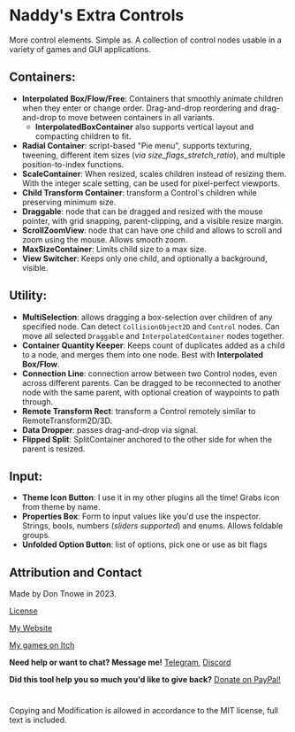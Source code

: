 # Naddy's Extra Controls

More control elements. Simple as.
A collection of control nodes usable in a variety of games and GUI applications.

## Containers:

- **Interpolated Box/Flow/Free**: Containers that smoothly animate children when they enter or change order. Drag-and-drop reordering and drag-and-drop to move between containers in all variants.
	- **InterpolatedBoxContainer** also supports vertical layout and compacting children to fit.
- **Radial Container**: script-based "Pie menu", supports texturing, tweening, different item sizes (*via size_flags_stretch_ratio*), and multiple position-to-index functions.
- **ScaleContainer**: When resized, scales children instead of resizing them. With the integer scale setting, can be used for pixel-perfect viewports.
- **Child Transform Container**: transform a Control's children while preserving minimum size.
- **Draggable**: node that can be dragged and resized with the mouse pointer, with grid snapping, parent-clipping, and a visible resize margin.
- **ScrollZoomView**: node that can have one child and allows to scroll and zoom using the mouse. Allows smooth zoom.
- **MaxSizeContainer**: Limits child size to a max size.
- **View Switcher**: Keeps only one child, and optionally a background, visible.

## Utility:

- **MultiSelection**: allows dragging a box-selection over children of any specified node. Can detect `CollisionObject2D` and `Control` nodes. Can move all selected `Draggable` and `InterpolatedContainer` nodes together.
- **Container Quantity Keeper**: Keeps count of duplicates added as a child to a node, and merges them into one node. Best with **Interpolated Box/Flow**.
- **Connection Line**: connection arrow between two Control nodes, even across different parents. Can be dragged to be reconnected to another node with the same parent, with optional creation of waypoints to path through.
- **Remote Transform Rect**: transform a Control remotely similar to RemoteTransform2D/3D.
- **Data Dropper**: passes drag-and-drop via signal.
- **Flipped Split**: SplitContainer anchored to the other side for when the parent is resized.

## Input:

- **Theme Icon Button**: I use it in my other plugins all the time! Grabs icon from theme by name.
- **Properties Box**: Form to input values like you'd use the inspector. Strings, bools, numbers (*sliders supported*) and enums. Allows foldable groups.
- **Unfolded Option Button**: list of options, pick one or use as bit flags

## Attribution and Contact

Made by Don Tnowe in 2023.

[License](./LICENSE.md)

[My Website](https://redbladegames.netlify.app)

[My games on Itch](https://don-tnowe.itch.io)

**Need help or want to chat? Message me!** [Telegram](https://t.me/don_tnowe), [Discord](https://discord.com/channels/@me/726139164566880426)

**Did this tool help you so much you'd like to give back?** [Donate on PayPal!](https://www.paypal.com/donate?hosted_button_id=VURRD7VAZ8C9E)

#

Copying and Modification is allowed in accordance to the MIT license, full text is included.
